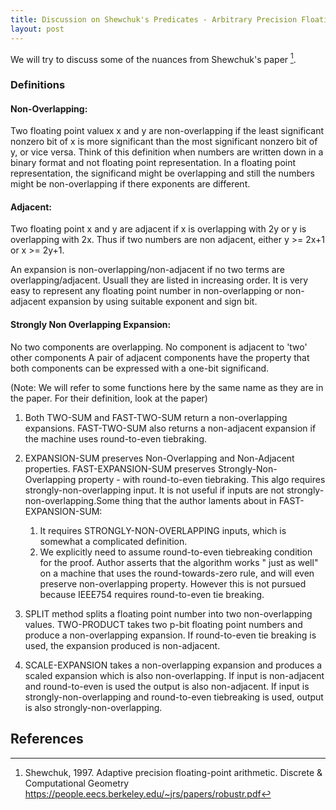 ```yaml
---
title: Discussion on Shewchuk's Predicates - Arbitrary Precision Floating Point Arithmetic
layout: post
---
```




We will try to  discuss some of the nuances from Shewchuk's paper [^1].



### Definitions

#### Non-Overlapping:

Two floating point valuex x and y are non-overlapping if the least significant nonzero bit of x is more significant than the most significant nonzero bit of y, or vice versa.
Think of this definition when numbers are written down in a binary format and not floating point representation.
In a floating point representation, the significand might be overlapping and still the numbers might be non-overlapping if there exponents are different.



#### Adjacent:

Two floating point x and y are adjacent if x is overlapping with 2y or y is overlapping with 2x. Thus if two numbers are non adjacent, either y >= 2x+1 or x >=  2y+1.


An expansion is non-overlapping/non-adjacent if no two terms are overlapping/adjacent. Usuall they are listed in increasing order.
It is very easy to represent any floating point number in non-overlapping or non-adjacent expansion by using suitable exponent and sign bit.



#### Strongly Non Overlapping Expansion:

No two components are overlapping.
No component is adjacent to 'two' other components
A pair of adjacent components have the property that both components can be expressed with a one-bit significand.


(Note: We will refer to some functions here by the same name as they are in the paper. For their definition, look at the paper)


1. Both TWO-SUM and FAST-TWO-SUM return a non-overlapping expansions. FAST-TWO-SUM also returns a non-adjacent expansion if the machine uses round-to-even tiebraking.

2. EXPANSION-SUM preserves Non-Overlapping and Non-Adjacent properties. FAST-EXPANSION-SUM preserves Strongly-Non-Overlapping property - with round-to-even tiebraking. This algo requires strongly-non-overlapping input. It is not useful if inputs are not strongly-non-overlapping.Some thing that the author laments about in FAST-EXPANSION-SUM:
     1. It requires STRONGLY-NON-OVERLAPPING inputs, which is somewhat a complicated definition.
     2. We explicitly need to assume round-to-even tiebreaking condition for the proof. Author asserts that the algorithm works "	just as well" on a machine that uses the round-towards-zero rule, and will even preserve non-overlapping property. However
     this is not pursued because IEEE754 requires round-to-even tie breaking.


3. SPLIT method splits a floating point number into two non-overlapping values.
TWO-PRODUCT takes two p-bit floating point numbers and produce a non-overlapping expansion. If round-to-even tie breaking is used, the expansion produced is non-adjacent.

4. SCALE-EXPANSION takes a non-overlapping expansion and produces a scaled expansion which is also non-overlapping. If input is non-adjacent and round-to-even is used the output is also non-adjacent. 
If input is strongly-non-overlapping and round-to-even tiebreaking is used, output is also strongly-non-overlapping.


## References

[^1]: Shewchuk, 1997. Adaptive precision floating-point arithmetic. Discrete & Computational Geometry https://people.eecs.berkeley.edu/~jrs/papers/robustr.pdf

